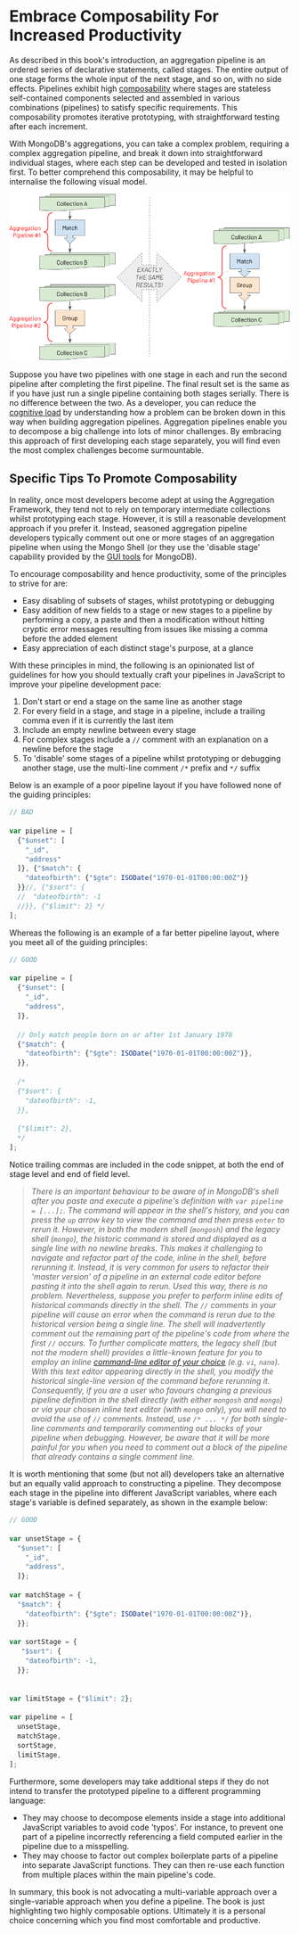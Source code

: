 # Embrace Composability For Increased Productivity

As described in this book's introduction, an aggregation pipeline is an ordered series of declarative statements, called stages. The entire output of one stage forms the whole input of the next stage, and so on, with no side effects. Pipelines exhibit high [composability](https://en.wikipedia.org/wiki/Composability) where stages are stateless self-contained components selected and assembled in various combinations (pipelines) to satisfy specific requirements. This composability promotes iterative prototyping, with straightforward testing after each increment.

With MongoDB's aggregations, you can take a complex problem, requiring a complex aggregation pipeline, and break it down into straightforward individual stages, where each step can be developed and tested in isolation first. To better comprehend this composability, it may be helpful to internalise the following visual model.

![Alternatives for MongoDB aggregation pipelines composability](./pics/pipeline-equivalence.png)

Suppose you have two pipelines with one stage in each and run the second pipeline after completing the first pipeline. The final result set is the same as if you have just run a single pipeline containing both stages serially. There is no difference between the two. As a developer, you can reduce the [cognitive load](https://en.wikipedia.org/wiki/Cognitive_load) by understanding how a problem can be broken down in this way when building aggregation pipelines. Aggregation pipelines enable you to decompose a big challenge into lots of minor challenges. By embracing this approach of first developing each stage separately, you will find even the most complex challenges become surmountable.

## Specific Tips To Promote Composability

In reality, once most developers become adept at using the Aggregation Framework, they tend not to rely on temporary intermediate collections whilst prototyping each stage. However, it is still a reasonable development approach if you prefer it. Instead, seasoned aggregation pipeline developers typically comment out one or more stages of an aggregation pipeline when using the Mongo Shell (or they use the 'disable stage' capability provided by the [GUI tools](./getting-started.md) for MongoDB).

To encourage composability and hence productivity, some of the principles to strive for are:

 * Easy disabling of subsets of stages, whilst prototyping or debugging
 * Easy addition of new fields to a stage or new stages to a pipeline by performing a copy, a paste and then a modification without hitting cryptic error messages resulting from issues like missing a comma before the added element
 * Easy appreciation of each distinct stage's purpose, at a glance

With these principles in mind, the following is an opinionated list of guidelines for how you should textually craft your pipelines in JavaScript to improve your pipeline development pace:

 1. Don't start or end a stage on the same line as another stage
 2. For every field in a stage, and stage in a pipeline, include a trailing comma even if it is currently the last item
 3. Include an empty newline between every stage
 4. For complex stages include a `//` comment with an explanation on a newline before the stage
 5. To 'disable' some stages of a pipeline whilst prototyping or debugging another stage, use the multi-line comment `/*` prefix and `*/` suffix

Below is an example of a poor pipeline layout if you have followed none of the guiding principles:

```javascript
// BAD

var pipeline = [
  {"$unset": [
    "_id",
    "address"
  ]}, {"$match": {
    "dateofbirth": {"$gte": ISODate("1970-01-01T00:00:00Z")}
  }}//, {"$sort": {
  //  "dateofbirth": -1
  //}}, {"$limit": 2} */
];
```

Whereas the following is an example of a far better pipeline layout, where you meet all of the guiding principles:

```javascript
// GOOD

var pipeline = [
  {"$unset": [
    "_id",
    "address",
  ]},    
    
  // Only match people born on or after 1st January 1970
  {"$match": {
    "dateofbirth": {"$gte": ISODate("1970-01-01T00:00:00Z")},
  }},
  
  /*
  {"$sort": {
    "dateofbirth": -1,
  }},      
    
  {"$limit": 2},  
  */
];
```

Notice trailing commas are included in the code snippet, at both the end of stage level and end of field level.

> _There is an important behaviour to be aware of in MongoDB's shell after you paste and execute a pipeline's definition with `var pipeline = [...];`. The command will appear in the shell's history, and you can press the `up` arrow key to view the command and then press `enter` to rerun it. However, in both the modern shell (`mongosh`) and the legacy shell (`mongo`), the historic command is stored and displayed as a single line with no newline breaks. This makes it challenging to navigate and refactor part of the code, inline in the shell, before rerunning it. Instead, it is very common for users to refactor their 'master version' of a pipeline in an external code editor before pasting it into the shell again to rerun. Used this way, there is no problem. Nevertheless, suppose you prefer to perform inline edits of historical commands directly in the shell. The `//` comments in your pipeline will cause an error when the command is rerun due to the historical version being a single line. The shell will inadvertently comment out the remaining part of the pipeline's code from where the first `//` occurs. To further complicate matters, the legacy shell (but not the modern shell) provides a little-known feature for you to employ an inline [command-line editor of your choice](https://docs.mongodb.com/manual/tutorial/configure-mongo-shell/#use-an-external-editor-in-the-mongo-shell) (e.g. `vi`, `nano`). With this text editor appearing directly in the shell, you modify the historical single-line version of the command before rerunning it. Consequently, if you are a user who favours changing a previous pipeline definition in the shell directly (with either `mongosh` and `mongo`) or via your chosen inline text editor (with `mongo` only), you will need to avoid the use of `//` comments. Instead, use `/* ... */` for both single-line comments and temporarily commenting out blocks of your pipeline when debugging. However, be aware that it will be more painful for you when you need to comment out a block of the pipeline that already contains a single comment line._

It is worth mentioning that some (but not all) developers take an alternative but an equally valid approach to constructing a pipeline. They decompose each stage in the pipeline into different JavaScript variables, where each stage's variable is defined separately, as shown in the example below:

```javascript
// GOOD

var unsetStage = {
  "$unset": [
    "_id",
    "address",
  ]};    

var matchStage = {
  "$match": {
    "dateofbirth": {"$gte": ISODate("1970-01-01T00:00:00Z")},
  }};

var sortStage = {
   "$sort": {
    "dateofbirth": -1,
  }}; 


var limitStage = {"$limit": 2};
    
var pipeline = [
  unsetStage,
  matchStage,
  sortStage,
  limitStage,
];
```

Furthermore, some developers may take additional steps if they do not intend to transfer the prototyped pipeline to a different programming language:

 * They may choose to decompose elements inside a stage into additional JavaScript variables to avoid code 'typos'. For instance, to prevent one part of a pipeline incorrectly referencing a field computed earlier in the pipeline due to a misspelling.
 * They may choose to factor out complex boilerplate parts of a pipeline into separate JavaScript functions. They can then re-use each function from multiple places within the main pipeline's code.

In summary, this book is not advocating a multi-variable approach over a single-variable approach when you define a pipeline. The book is just highlighting two highly composable options. Ultimately it is a personal choice concerning which you find most comfortable and productive. 

